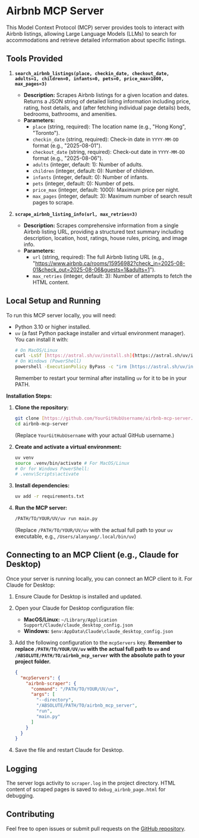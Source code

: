 # Airbnb MCP Server

This Model Context Protocol (MCP) server provides tools to interact with Airbnb listings, allowing Large Language Models (LLMs) to search for accommodations and retrieve detailed information about specific listings.

## Tools Provided

1.  **`search_airbnb_listings(place, checkin_date, checkout_date, adults=1, children=0, infants=0, pets=0, price_max=1000, max_pages=3)`**
    * **Description:** Scrapes Airbnb listings for a given location and dates. Returns a JSON string of detailed listing information including price, rating, host details, and (after fetching individual page details) beds, bedrooms, bathrooms, and amenities.
    * **Parameters:**
        * `place` (string, required): The location name (e.g., "Hong Kong", "Toronto").
        * `checkin_date` (string, required): Check-in date in `YYYY-MM-DD` format (e.g., "2025-08-01").
        * `checkout_date` (string, required): Check-out date in `YYYY-MM-DD` format (e.g., "2025-08-06").
        * `adults` (integer, default: 1): Number of adults.
        * `children` (integer, default: 0): Number of children.
        * `infants` (integer, default: 0): Number of infants.
        * `pets` (integer, default: 0): Number of pets.
        * `price_max` (integer, default: 1000): Maximum price per night.
        * `max_pages` (integer, default: 3): Maximum number of search result pages to scrape.

2.  **`scrape_airbnb_listing_info(url, max_retries=3)`**
    * **Description:** Scrapes comprehensive information from a single Airbnb listing URL, providing a structured text summary including description, location, host, ratings, house rules, pricing, and image info.
    * **Parameters:**
        * `url` (string, required): The full Airbnb listing URL (e.g., "https://www.airbnb.ca/rooms/15956982?check_in=2025-08-01&check_out=2025-08-06&guests=1&adults=1").
        * `max_retries` (integer, default: 3): Number of attempts to fetch the HTML content.

## Local Setup and Running

To run this MCP server locally, you will need:

* Python 3.10 or higher installed.
* `uv` (a fast Python package installer and virtual environment manager). You can install it with:
    ```bash
    # On MacOS/Linux
    curl -LsSf [https://astral.sh/uv/install.sh](https://astral.sh/uv/install.sh) | sh
    # On Windows (PowerShell)
    powershell -ExecutionPolicy ByPass -c "irm [https://astral.sh/uv/install.ps1](https://astral.sh/uv/install.ps1) | iex"
    ```
    Remember to restart your terminal after installing `uv` for it to be in your PATH.

**Installation Steps:**

1.  **Clone the repository:**
    ```bash
    git clone [https://github.com/YourGitHubUsername/airbnb-mcp-server.git](https://github.com/YourGitHubUsername/airbnb-mcp-server.git)
    cd airbnb-mcp-server
    ```
    (Replace `YourGitHubUsername` with your actual GitHub username.)

2.  **Create and activate a virtual environment:**
    ```bash
    uv venv
    source .venv/bin/activate # For MacOS/Linux
    # Or for Windows PowerShell:
    # .venv\Scripts\activate
    ```

3.  **Install dependencies:**
    ```bash
    uv add -r requirements.txt
    ```

4.  **Run the MCP server:**
    ```bash
    /PATH/TO/YOUR/UV/uv run main.py
    ```
    (Replace `/PATH/TO/YOUR/UV/uv` with the actual full path to your `uv` executable, e.g., `/Users/alanyang/.local/bin/uv`)

## Connecting to an MCP Client (e.g., Claude for Desktop)

Once your server is running locally, you can connect an MCP client to it. For Claude for Desktop:

1.  Ensure Claude for Desktop is installed and updated.
2.  Open your Claude for Desktop configuration file:
    * **MacOS/Linux:** `~/Library/Application Support/Claude/claude_desktop_config.json`
    * **Windows:** `$env:AppData\Claude\claude_desktop_config.json`
3.  Add the following configuration to the `mcpServers` key. **Remember to replace `/PATH/TO/YOUR/UV/uv` with the actual full path to `uv` and `/ABSOLUTE/PATH/TO/airbnb_mcp_server` with the absolute path to your project folder.**

    ```json
    {
      "mcpServers": {
        "airbnb-scraper": {
          "command": "/PATH/TO/YOUR/UV/uv",
          "args": [
            "--directory",
            "/ABSOLUTE/PATH/TO/airbnb_mcp_server",
            "run",
            "main.py"
          ]
        }
      }
    }
    ```
4.  Save the file and restart Claude for Desktop.

## Logging

The server logs activity to `scraper.log` in the project directory. HTML content of scraped pages is saved to `debug_airbnb_page.html` for debugging.

## Contributing

Feel free to open issues or submit pull requests on the [GitHub repository](https://github.com/YourGitHubUsername/airbnb-mcp-server).